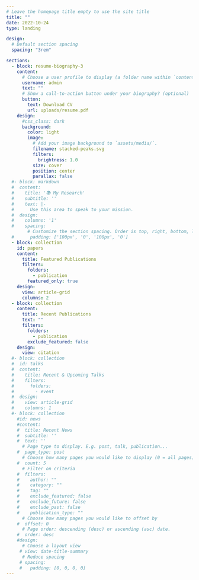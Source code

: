 ```yaml
---
# Leave the homepage title empty to use the site title
title: ""
date: 2022-10-24
type: landing

design:
  # Default section spacing
  spacing: "3rem"

sections:
  - block: resume-biography-3
    content:
      # Choose a user profile to display (a folder name within `content/authors/`)
      username: admin
      text: ""
      # Show a call-to-action button under your biography? (optional)
      button:
        text: Download CV
        url: uploads/resume.pdf
    design:
      #css_class: dark
      background:
        color: light
        image:
          # Add your image background to `assets/media/`.
          filename: stacked-peaks.svg
          filters:
            brightness: 1.0
          size: cover
          position: center
          parallax: false
  #- block: markdown
  #  content:
  #    title: '📚 My Research'
  #    subtitle: ''
  #    text: |-
  #      Use this area to speak to your mission.
  #  design:
  #    columns: '1'
  #    spacing:
        # Customize the section spacing. Order is top, right, bottom, left.
  #      padding: ['100px', '0', '100px', '0']
  - block: collection
    id: papers
    content:
      title: Featured Publications
      filters:
        folders:
          - publication
        featured_only: true
    design:
      view: article-grid
      columns: 2
  - block: collection
    content:
      title: Recent Publications
      text: ""
      filters:
        folders:
          - publication
        exclude_featured: false
    design:
      view: citation
  #- block: collection
  #  id: talks
  #  content:
  #    title: Recent & Upcoming Talks
  #    filters:
  #      folders:
  #        - event
  #  design:
  #    view: article-grid
  #    columns: 1
  #- block: collection
    #id: news
    #content:
    #  title: Recent News
    #  subtitle: ''
    #  text: ''
      # Page type to display. E.g. post, talk, publication...
    #  page_type: post
      # Choose how many pages you would like to display (0 = all pages)
    #  count: 5
      # Filter on criteria
    #  filters:
    #    author: ""
    #    category: ""
    #    tag: ""
    #    exclude_featured: false
    #    exclude_future: false
    #    exclude_past: false
    #    publication_type: ""
      # Choose how many pages you would like to offset by
    #  offset: 0
      # Page order: descending (desc) or ascending (asc) date.
    #  order: desc
    #design:
      # Choose a layout view
     # view: date-title-summary
      # Reduce spacing
     # spacing:
     #   padding: [0, 0, 0, 0]
---
```

